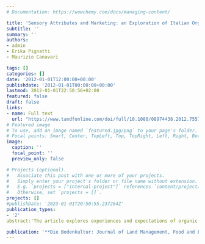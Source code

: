 ```yaml
---
# Documentation: https://wowchemy.com/docs/managing-content/

title: 'Sensory Attributes and Marketing: an Exploration of Italian Organic Producers Perspective'
subtitle: ''
summary: ''
authors:
- admin 
- Erika Pignatti
- Maurizio Canavari 

tags: []
categories: []
date: '2012-01-01T12:00:00+00:00'
publishdate: '2012-01-01T00:00:00+00:00'
lastmod: 2012-01-01T22:50:56+02:00
featured: false
draft: false
links: 
- name: Full text
  url: "https://www.tandfonline.com/doi/full/10.1080/08974438.2012.755718"
# Featured image
# To use, add an image named `featured.jpg/png` to your page's folder.
# Focal points: Smart, Center, TopLeft, Top, TopRight, Left, Right, BottomLeft, Bottom, BottomRight.
image:
  caption: ''
  focal_point: ''
  preview_only: false

# Projects (optional).
#   Associate this post with one or more of your projects.
#   Simply enter your project's folder or file name without extension.
#   E.g. `projects = ["internal-project"]` references `content/project/deep-learning/index.md`.
#   Otherwise, set `projects = []`.
projects: []
#publishDate: '2023-01-01T20:50:55.237264Z'
publication_types: 
- '2'
abstract:'The article explores experiences and expectations of organic producers regarding consumer-relevant information pertaining to the sensory properties of organic products. Individual interviews of ten prominent Italian organic producers were conducted and analysed, using both a qualitative and quantitative content analysis, and conceptual mapping. Results reveal that organic producers generally perform sensory analyses in a non-systematic and non-standardised way. However, despite high costs and lack of expertise associated with such tests, producers expressed the necessity to increase the use of these analyses on their products and to improve their reliability in order to better identify and meet the needs of consumers. The undesirable variation in sensory features of organic products during the shelf life was highlighted, and the need for training initiatives to improve consumer's sensory knowledge and awareness was also expressed. From these findings, suggestions for further future research are provided.'

publication: '**Die Bodenkultur: Journal of Land Management, Food and Environment**'
---
```

